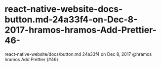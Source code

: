 # react-native-website-docs-button.md-24a33f4-on-Dec-8-2017-hramos-hramos-Add-Prettier-46-
react-native-website/docs/button.md 24a33f4  on Dec 8, 2017 @hramos hramos Add Prettier (#46)
